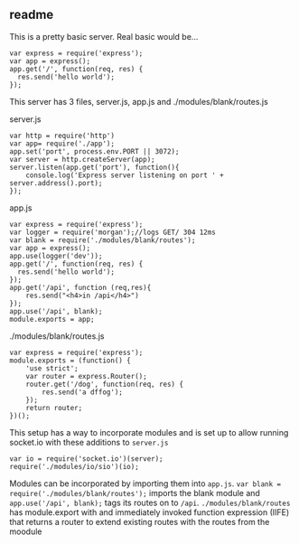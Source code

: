 ## readme

This is a pretty basic server. Real basic would be...

    var express = require('express');
    var app = express();
    app.get('/', function(req, res) {
      res.send('hello world');
    });

This server has 3 files, server.js, app.js and ./modules/blank/routes.js

server.js

    var http = require('http')
    var app= require('./app');
    app.set('port', process.env.PORT || 3072);
    var server = http.createServer(app);
    server.listen(app.get('port'), function(){
        console.log('Express server listening on port ' + server.address().port);
    });

app.js

    var express = require('express');
    var logger = require('morgan');//logs GET/ 304 12ms
    var blank = require('./modules/blank/routes');
    var app = express();
    app.use(logger('dev'));
    app.get('/', function(req, res) {
      res.send('hello world');
    });
    app.get('/api', function (req,res){
        res.send("<h4>in /api</h4>")
    });
    app.use('/api', blank);
    module.exports = app;

./modules/blank/routes.js

    var express = require('express');
    module.exports = (function() {
        'use strict';
        var router = express.Router();
        router.get('/dog', function(req, res) {
            res.send('a dffog');
        });
        return router;
    })();

This setup has a way to incorporate modules and is set up to allow running socket.io with these additions to `server.js`

    var io = require('socket.io')(server);
    require('./modules/io/sio')(io);

Modules can be incorporated by importing them into `app.js`. `var blank = require('./modules/blank/routes');`  imports the blank module and `app.use('/api', blank);`  tags its routes on to `/api`. `./modules/blank/routes` has module.export with and immediately invoked function expression (IIFE) that returns a router to extend existing routes with the routes from the moodule


